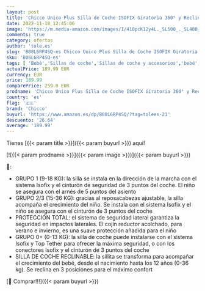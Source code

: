 ```yaml
---
layout: post
title: 'Chicco Unico Plus Silla de Coche ISOFIX Giratoria 360° y Reclinable Bebés de 0-36 kg  Grupo 0+/1/2/3  Niños de 0 a 12 Años  Fácil Instalar  Reposacabezas Ajustable  Reductor para Bebé  Negro  Black '
date: 2022-11-18 12:45:06
image: 'https://m.media-amazon.com/images/I/41OpcK12y4L._SL500_._SL400_.jpg'
comments: true
category: ofertas
author: 'tole.es'
slug: 'B08L6RP4SQ-es Chicco Unico Plus Silla de Coche ISOFIX Giratoria 360° y...'
sku: 'B08L6RP4SQ-es'
tags: [ 'Bebé','Sillas de coche','Sillas de coche y accesorios','bebé','bebés','chicco','coche','de','isofix','silla','🇪🇸', ]
actualPrice: 189.99 EUR
currency: EUR
price: 189.99
comparePrice: 259.0 EUR
prodname: 'Chicco Unico Plus Silla de Coche ISOFIX Giratoria 360° y Reclinable Bebés de 0-36 kg  Grupo 0+/1/2/3  Niños de 0 a 12 Años  Fácil Instalar  Reposacabezas Ajustable  Reductor para Bebé  Negro  Black '
country: 'es'
flag: '🇪🇸'
brand: 'Chicco'
buyurl: 'https://www.amazon.es/dp/B08L6RP4SQ/?tag=tolees-21'
descuento: '26.64'
average: '189.99'
---
```


Tienes [{{< param title >}}]({{< param buyurl >}}) aqui!

[![{{< param prodname >}}]({{< param image >}})]({{< param buyurl >}})

🔎:

- GRUPO 1 (9-18 KG): la silla se instala en la dirección de la marcha con el sistema Isofix y el cinturón de seguridad de 3 puntos del coche. El niño se asegura con el arnés de 5 puntos del asiento
- GRUPO 2/3 (15-36 KG): gracias al reposacabezas ajustable, la silla acompaña el crecimiento del niño. Se instala con el sistema Isofix y el niño se asegura con el cinturón de 3 puntos del coche
- PROTECCIÓN TOTAL: el sistema de seguridad lateral garantiza la seguridad en impactos laterales. El cojín reductor acolchado, para verano e invierno, es una suave protección añadida para el niño
- GRUPO 0+ (0-13 KG): la silla de coche puede instalarse con el sistema Isofix y Top Tether para ofrecer la máxima seguridad, o con los conectores Isofix y el cinturón de 3 puntos del coche
- SILLA DE COCHE RECLINABLE: la sillita se transforma para acompañar el crecimiento del bebé, desde el nacimiento hasta los 12 años (0-36 kg). Se reclina en 3 posiciones para el máximo confort

[🛒 Comprar!!!]({{< param buyurl >}})
